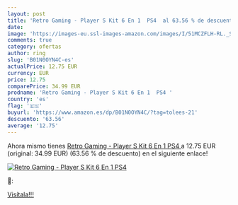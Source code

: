```yaml
---
layout: post
title: 'Retro Gaming - Player S Kit 6 En 1  PS4  al 63.56 % de descuento'
date: 
image: 'https://images-eu.ssl-images-amazon.com/images/I/51MCZFLH-RL._SL200_.jpg'
comments: true
category: ofertas
author: ring
slug: 'B01N0OYN4C-es'
actualPrice: 12.75 EUR
currency: EUR
price: 12.75
comparePrice: 34.99 EUR
prodname: 'Retro Gaming - Player S Kit 6 En 1  PS4 '
country: 'es'
flag: '🇪🇸'
buyurl: 'https://www.amazon.es/dp/B01N0OYN4C/?tag=tolees-21'
descuento: '63.56'
average: '12.75'
---
```


Ahora mismo tienes [Retro Gaming - Player S Kit 6 En 1  PS4 ](https://www.amazon.es/dp/B01N0OYN4C/?tag=tolees-21) a 12.75 EUR (original: 34.99 EUR) (63.56 %  de descuento) en el siguiente enlace!

[![Retro Gaming - Player S Kit 6 En 1  PS4 ](https://images-eu.ssl-images-amazon.com/images/I/51MCZFLH-RL._SL200_.jpg)](https://www.amazon.es/dp/B01N0OYN4C/?tag=tolees-21)

🔎:


[Visítala!!!](https://www.amazon.es/dp/B01N0OYN4C/?tag=tolees-21)
